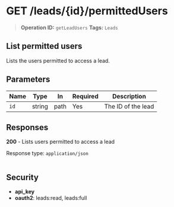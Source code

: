 # GET /leads/{id}/permittedUsers

> **Operation ID:** `getLeadUsers`
> **Tags:** `Leads`

## List permitted users

Lists the users permitted to access a lead.

## Parameters

| Name | Type | In | Required | Description |
|------|------|-------|----------|-------------|
| `id` | string | path | Yes | The ID of the lead |

## Responses

**200** - Lists users permitted to access a lead

Response type: `application/json`

```

```


## Security

- **api_key**
- **oauth2**: leads:read, leads:full